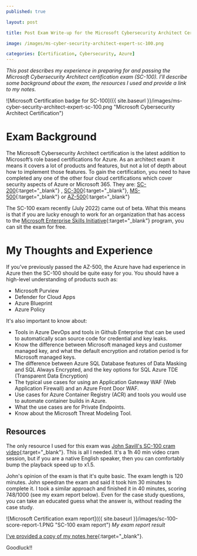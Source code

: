 ```yaml
---
published: true

layout: post

title: Post Exam Write-up for the Microsoft Cybersecurity Architect Certification (SC-100)

image: /images/ms-cyber-security-architect-expert-sc-100.png

categories: [Certification, Cybersecurity, Azure]
--- 
```


_This post describes my experience in preparing for and passing the Microsoft Cybersecurity Architect certification exam (SC-100).  I’ll describe some background about the exam, the resources I used and provide a link to my notes._

![Microsoft Certification badge for SC-100]({{ site.baseurl }}/images/ms-cyber-security-architect-expert-sc-100.png "Microsoft Cybersecurity Architect Certification") 
  

# Exam Background
The Microsoft Cybersecurity Architect certification is the latest addition to Microsoft’s role based certifications for Azure.  As an architect exam it means it covers a lot of products and features, but not a lot of depth about how to implement those features. To gain the certification, you need to have completed any one of the other four cloud certifications which cover security aspects of Azure or Microsoft 365. They are: [SC-200](https://docs.microsoft.com/en-us/certifications/exams/sc-200){:target="_blank"} , [SC-300](https://docs.microsoft.com/en-us/certifications/exams/sc-300){:target="_blank"}, [MS-500](){:target="_blank"} or [AZ-500](){:target="_blank"}

The SC-100 exam recently (July 2022) came out of beta. What this means is that if you are lucky enough to work for an organization that has access to the [Microsoft Enterprise Skills Initiative](https://esi.microsoft.com/){:target="_blank"} program, you can sit the exam for free. 

# My Thoughts and Experience

If you've previously passed the AZ-500, the Azure  have had experience in Azure then the SC-100 should be quite easy for you.  You should have a high-level understanding of products such as:
* Microsoft Purview
* Defender for Cloud Apps
* Azure Blueprint
* Azure Policy

It's also important to know about:
* Tools in Azure DevOps and tools in Github Enterprise that can be used to automatically scan source code for credential and key leaks. 
* Know the difference between Microsoft managed keys and customer managed key, and what the default encryption and rotation period is for Microsoft managed keys.
* The difference between Azure SQL Database features of Data Masking and SQL Always Encrypted, and the key options for SQL Azure TDE (Transparent Data Encryption)
* The typical use cases for using an Application Gateway WAF (Web Application Firewall) and an Azure Front Door WAF.
* Use cases for Azure Container Registry (ACR) and tools you would use to automate container builds in Azure.
* What the use cases are for Private Endpoints.
* Know about the Microsoft Threat Modeling Tool.

## Resources 
The only resource I used for this exam was [John Savill's SC-100 cram video](https://www.youtube.com/watch?v=2Qu5gQjNQh4){:target="_blank"}.  This is all I needed.  It's a 1h 40 min video cram session, but if you are a native English speaker, then you can comfortably bump the playback speed up to x1.5. 

John's opinion of the exam is that it's quite basic. The exam length is 120 minutes. John speedran the exam and said it took him 30 minutes to complete it.  I took a similar approach and finished it in 40 minutes, scoring  748/1000 (see my exam report below). Even for the case study questions, you can take an educated guess what the answer is, without reading the case study.  

![Microsoft Certification exam report]({{ site.baseurl }}/images/sc-100-score-report-1.PNG "SC-100 exam report") 
_My exam report result_   


[I've provided a copy of my notes here](/assets/html/sc-100-notes.md){:target="_blank"}.

Goodluck!!
